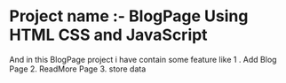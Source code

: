 # Project name :- BlogPage Using HTML CSS and JavaScript
  And in this BlogPage project i have contain some feature like
  1 . Add Blog Page
  2.  ReadMore Page
  3.  store data
